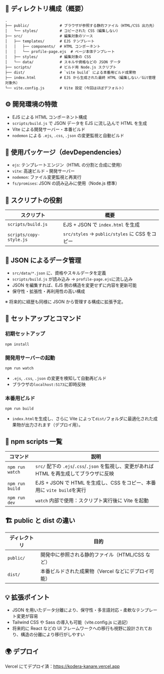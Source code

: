 ## 📁 ディレクトリ構成（概要）

```
.
├── public/              # ブラウザが参照する静的ファイル（HTML/CSS 出力先）
│   └── styles/          # コピーされた CSS（編集しない）
├── src/                 # 編集対象のソース
│   ├── templates/       # EJS テンプレート
│   │   ├── components/  # HTML コンポーネント
│   │   └── profile-page.ejs  # ページ本体テンプレート
│   ├── styles/          # 編集対象の CSS
│   └── data/            # スキルや資格などの JSON データ
├── scripts/             # ビルド用 Node.js スクリプト
├── dist/                # `vite build` による本番用ビルド成果物
├── index.html           # EJS から生成された最終 HTML（編集しない／Git管理対象外）
└── vite.config.js       # Vite 設定（今回はほぼデフォルト）
```

## ⚙️ 開発環境の特徴

- EJS による HTML コンポーネント構成
- `scripts/build.js` で JSON データを EJS に流し込んで HTML を生成
- Vite による開発サーバー・本番ビルド
- `nodemon` による `.ejs`, `.css`, `.json` の変更監視と自動ビルド

## 🧱 使用パッケージ（devDependencies）

- `ejs`: テンプレートエンジン（HTML の分割と合成に使用）
- `vite`: 高速ビルド・開発サーバー
- `nodemon`: ファイル変更監視と再実行
- `fs/promises`: JSON の読み込みに使用（Node.js 標準）

## 🧩 スクリプトの役割

| スクリプト              | 概要                                           |
| ----------------------- | ---------------------------------------------- |
| `scripts/build.js`      | EJS + JSON で `index.html` を生成              |
| `scripts/copy-style.js` | `src/styles` → `public/styles` に CSS をコピー |

## 🧾 JSON によるデータ管理

- `src/data/*.json` に、資格やスキルデータを定義
- `scripts/build.js` が読み込み → `profile-page.ejs`に流し込み
- JSON を編集すれば、EJS 側の構造を変更せずに内容を更新可能
- 保守性・拡張性・再利用性の高い構成

※ 将来的に経歴も同様に JSON から管理する構成に拡張予定。

## 🚀 セットアップとコマンド

### 初期セットアップ

```bash
npm install
```

### 開発用サーバーの起動

```bash
npm run watch
```

- `.ejs`, `.css`, `.json` の変更を検知して自動再ビルド
- ブラウザの`localhost:5173`に即時反映

### 本番用ビルド

```bash
npm run build
```

- `index.html`を生成し、さらに Vite によって`dist/`フォルダに最適化された成果物が出力されます（デプロイ用）。

## 📜 npm scripts 一覧

| コマンド        | 説明                                                                                       |
| --------------- | ------------------------------------------------------------------------------------------ |
| `npm run watch` | `src/` 配下の `.ejs`/`.css`/`.json` を監視し、変更があれば HTML を再生成してブラウザに反映 |
| `npm run build` | EJS + JSON で HTML を生成し、CSS をコピー、本番用に `vite build`を実行                     |
| `npm run dev`   | `watch` 内部で使用：スクリプト実行後に Vite を起動                                         |

## 🏗️ public と dist の違い

| ディレクトリ | 目的                                                |
| ------------ | --------------------------------------------------- |
| `public/`    | 開発中に参照される静的ファイル（HTML/CSS など）     |
| `dist/`      | 本番ビルドされた成果物（Vercel などにデプロイ可能） |

## 💡 拡張ポイント

- JSON を用いたデータ分離により、保守性・多言語対応・柔軟なテンプレート変更が容易
- Tailwind CSS や Sass の導入も可能（vite.config.js に追記）
- 将来的に React などの UI フレームワークへの移行も視野に設計されており、構造の分離により移行がしやすい

## 🌍 デプロイ

Vercel にてデプロイ済：https://kodera-kanare.vercel.app
